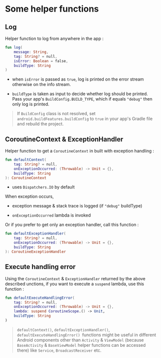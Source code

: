 # Some helper functions

## Log

Helper function to log from anywhere in the app :

```kotlin
fun log(
    message: String,
    tag: String? = null,
    isError: Boolean = false,
    buildType: String
)
```

- when `isError` is passed as `true`, log is printed on the error stream otherwise on the info stream.

- `buildType` is taken as input to decide whether log should be printed. Pass your app's `BuildConfig.BUILD_TYPE`, which if equals `"debug"` then only log is printed.

> If `BuildConfig` class is not resolved, set `android.buildFeatures.buildConfig` to `true` in your app's Gradle file and rebuild the project.

## CoroutineContext & ExceptionHandler

Helper function to get a `CoroutineContext` in built with exception handling :

```kotlin
fun defaultContext(
    tag: String? = null,
    onExceptionOccurred: (Throwable) -> Unit = {},
    buildType: String
): CoroutineContext
```

- uses `Dispatchers.IO` by default

When exception occurs,

- exception message & stack trace is logged (if `"debug"` buildType)

- `onExceptionOccurred` lambda is invoked

Or if you prefer to get only an exception handler, call this function :

```kotlin
fun defaultExceptionHandler(
    tag: String? = null,
    onExceptionOccurred: (Throwable) -> Unit = {},
    buildType: String
): CoroutineExceptionHandler
```

## Execute handling error

Using the `CoroutineContext` & `ExceptionHandler` returned by the above described unctions, if you want to execute a `suspend` lambda, use this function :

```kotlin
fun defaultExecuteHandlingError(
    tag: String? = null,
    onExceptionOccurred: (Throwable) -> Unit = {},
    lambda: suspend CoroutineScope.() -> Unit,
    buildType: String
)
```

> `defaultContext()`, `defaultExceptionHandler()`, `defaultExecuteHandlingError() `functions might be useful in different Android components other than `Activity` & `ViewModel` (because `BaseActivity` & `BaseViewModel` helper functions can be accessed there) like `Service`, `BroadcastReceiver` etc.
